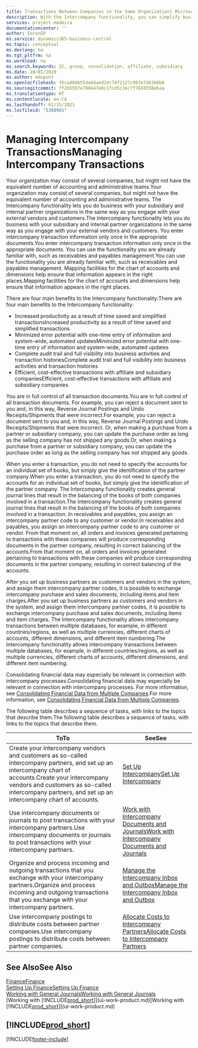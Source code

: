 ```yaml
---
title: Transactions Between Companies in the Same Organization| Microsoft Docs
description: With the Intercompany functionality, you can simplify business processes and transactions between companies within the same organization.
services: project-madeira
documentationcenter: ''
author: SorenGP
ms.service: dynamics365-business-central
ms.topic: conceptual
ms.devlang: na
ms.tgt_pltfrm: na
ms.workload: na
ms.search.keywords: IC, group, consolidation, affiliate, subsidiary
ms.date: 10/01/2020
ms.author: edupont
ms.openlocfilehash: f6ca484b55da68aed24c74f1127c997e7d4360b8
ms.sourcegitcommit: ff2b55b7e790447e0c1fcd5c2ec7f7610338ebaa
ms.translationtype: HT
ms.contentlocale: en-CA
ms.lasthandoff: 02/15/2021
ms.locfileid: "5388981"
---
```

# <a name="managing-intercompany-transactions"></a><span data-ttu-id="95bc0-103">Managing Intercompany Transactions</span><span class="sxs-lookup"><span data-stu-id="95bc0-103">Managing Intercompany Transactions</span></span>
<span data-ttu-id="95bc0-104">Your organization may consist of several companies, but might not have the equivalent number of accounting and administrative teams.</span><span class="sxs-lookup"><span data-stu-id="95bc0-104">Your organization may consist of several companies, but might not have the equivalent number of accounting and administrative teams.</span></span> <span data-ttu-id="95bc0-105">The Intercompany functionality lets you do business with your subsidiary and internal partner organizations in the same way as you engage with your external vendors and customers.</span><span class="sxs-lookup"><span data-stu-id="95bc0-105">The Intercompany functionality lets you do business with your subsidiary and internal partner organizations in the same way as you engage with your external vendors and customers.</span></span> <span data-ttu-id="95bc0-106">You enter intercompany transaction information only once in the appropriate documents.</span><span class="sxs-lookup"><span data-stu-id="95bc0-106">You enter intercompany transaction information only once in the appropriate documents.</span></span> <span data-ttu-id="95bc0-107">You can use the functionality you are already familiar with, such as receivables and payables management.</span><span class="sxs-lookup"><span data-stu-id="95bc0-107">You can use the functionality you are already familiar with, such as receivables and payables management.</span></span> <span data-ttu-id="95bc0-108">Mapping facilities for the chart of accounts and dimensions help ensure that information appears in the right places.</span><span class="sxs-lookup"><span data-stu-id="95bc0-108">Mapping facilities for the chart of accounts and dimensions help ensure that information appears in the right places.</span></span>  

<span data-ttu-id="95bc0-109">There are four main benefits to the Intercompany functionality:</span><span class="sxs-lookup"><span data-stu-id="95bc0-109">There are four main benefits to the Intercompany functionality:</span></span>  

- <span data-ttu-id="95bc0-110">Increased productivity as a result of time saved and simplified transactions</span><span class="sxs-lookup"><span data-stu-id="95bc0-110">Increased productivity as a result of time saved and simplified transactions</span></span>  
- <span data-ttu-id="95bc0-111">Minimized error potential with one-time entry of information and system-wide, automated updates</span><span class="sxs-lookup"><span data-stu-id="95bc0-111">Minimized error potential with one-time entry of information and system-wide, automated updates</span></span>  
- <span data-ttu-id="95bc0-112">Complete audit trail and full visibility into business activities and transaction histories</span><span class="sxs-lookup"><span data-stu-id="95bc0-112">Complete audit trail and full visibility into business activities and transaction histories</span></span>  
- <span data-ttu-id="95bc0-113">Efficient, cost-effective transactions with affiliate and subsidiary companies</span><span class="sxs-lookup"><span data-stu-id="95bc0-113">Efficient, cost-effective transactions with affiliate and subsidiary companies</span></span>  

<span data-ttu-id="95bc0-114">You are in full control of all transaction documents.</span><span class="sxs-lookup"><span data-stu-id="95bc0-114">You are in full control of all transaction documents.</span></span> <span data-ttu-id="95bc0-115">For example, you can reject a document sent to you and, in this way, Reverse Journal Postings and Undo Receipts/Shipments that were incorrect.</span><span class="sxs-lookup"><span data-stu-id="95bc0-115">For example, you can reject a document sent to you and, in this way, Reverse Journal Postings and Undo Receipts/Shipments that were incorrect.</span></span> <span data-ttu-id="95bc0-116">Or, when making a purchase from a partner or subsidiary company, you can update the purchase order as long as the selling company has not shipped any goods.</span><span class="sxs-lookup"><span data-stu-id="95bc0-116">Or, when making a purchase from a partner or subsidiary company, you can update the purchase order as long as the selling company has not shipped any goods.</span></span>  

<span data-ttu-id="95bc0-117">When you enter a transaction, you do not need to specify the accounts for an individual set of books, but simply give the identification of the partner company.</span><span class="sxs-lookup"><span data-stu-id="95bc0-117">When you enter a transaction, you do not need to specify the accounts for an individual set of books, but simply give the identification of the partner company.</span></span> <span data-ttu-id="95bc0-118">The Intercompany functionality creates general journal lines that result in the balancing of the books of both companies involved in a transaction.</span><span class="sxs-lookup"><span data-stu-id="95bc0-118">The Intercompany functionality creates general journal lines that result in the balancing of the books of both companies involved in a transaction.</span></span> <span data-ttu-id="95bc0-119">In receivables and payables, you assign an intercompany partner code to any customer or vendor.</span><span class="sxs-lookup"><span data-stu-id="95bc0-119">In receivables and payables, you assign an intercompany partner code to any customer or vendor.</span></span> <span data-ttu-id="95bc0-120">From that moment on, all orders and invoices generated pertaining to transactions with these companies will produce corresponding documents in the partner company, resulting in correct balancing of the accounts.</span><span class="sxs-lookup"><span data-stu-id="95bc0-120">From that moment on, all orders and invoices generated pertaining to transactions with these companies will produce corresponding documents in the partner company, resulting in correct balancing of the accounts.</span></span>  

 <span data-ttu-id="95bc0-121">After you set up business partners as customers and vendors in the system, and assign them intercompany partner codes, it is possible to exchange intercompany purchase and sales documents, including items and item charges.</span><span class="sxs-lookup"><span data-stu-id="95bc0-121">After you set up business partners as customers and vendors in the system, and assign them intercompany partner codes, it is possible to exchange intercompany purchase and sales documents, including items and item charges.</span></span> <span data-ttu-id="95bc0-122">The Intercompany functionality allows intercompany transactions between multiple databases, for example, in different countries/regions, as well as multiple currencies, different charts of accounts, different dimensions, and different item numbering.</span><span class="sxs-lookup"><span data-stu-id="95bc0-122">The Intercompany functionality allows intercompany transactions between multiple databases, for example, in different countries/regions, as well as multiple currencies, different charts of accounts, different dimensions, and different item numbering.</span></span>  

<span data-ttu-id="95bc0-123">Consolidating financial data may especially be relevant in connection with intercompany processes.</span><span class="sxs-lookup"><span data-stu-id="95bc0-123">Consolidating financial data may especially be relevant in connection with intercompany processes.</span></span> <span data-ttu-id="95bc0-124">For more information, see [Consolidating Financial Data from Multiple Companies](finance-consolidated-company-reporting.md).</span><span class="sxs-lookup"><span data-stu-id="95bc0-124">For more information, see [Consolidating Financial Data from Multiple Companies](finance-consolidated-company-reporting.md).</span></span>

<span data-ttu-id="95bc0-125">The following table describes a sequence of tasks, with links to the topics that describe them.</span><span class="sxs-lookup"><span data-stu-id="95bc0-125">The following table describes a sequence of tasks, with links to the topics that describe them.</span></span>

|<span data-ttu-id="95bc0-126">To</span><span class="sxs-lookup"><span data-stu-id="95bc0-126">To</span></span> |<span data-ttu-id="95bc0-127">See</span><span class="sxs-lookup"><span data-stu-id="95bc0-127">See</span></span>|
|---|---|
|<span data-ttu-id="95bc0-128">Create your intercompany vendors and customers as so-called intercompany partners, and set up an intercompany chart of accounts.</span><span class="sxs-lookup"><span data-stu-id="95bc0-128">Create your intercompany vendors and customers as so-called intercompany partners, and set up an intercompany chart of accounts.</span></span>|[<span data-ttu-id="95bc0-129">Set Up Intercompany</span><span class="sxs-lookup"><span data-stu-id="95bc0-129">Set Up Intercompany</span></span>](intercompany-how-setup.md)|
|<span data-ttu-id="95bc0-130">Use intercompany documents or journals to post transactions with your intercompany partners.</span><span class="sxs-lookup"><span data-stu-id="95bc0-130">Use intercompany documents or journals to post transactions with your intercompany partners.</span></span>|[<span data-ttu-id="95bc0-131">Work with Intercompany Documents and Journals</span><span class="sxs-lookup"><span data-stu-id="95bc0-131">Work with Intercompany Documents and Journals</span></span>](intercompany-how-work-documents-journals.md)|
|<span data-ttu-id="95bc0-132">Organize and process incoming and outgoing transactions that you exchange with your intercompany partners.</span><span class="sxs-lookup"><span data-stu-id="95bc0-132">Organize and process incoming and outgoing transactions that you exchange with your intercompany partners.</span></span>|[<span data-ttu-id="95bc0-133">Manage the Intercompany Inbox and Outbox</span><span class="sxs-lookup"><span data-stu-id="95bc0-133">Manage the Intercompany Inbox and Outbox</span></span>](intercompany-how-manage-intercompany-inbox.md)|
|<span data-ttu-id="95bc0-134">Use intercompany postings to distribute costs between partner companies.</span><span class="sxs-lookup"><span data-stu-id="95bc0-134">Use intercompany postings to distribute costs between partner companies.</span></span>|[<span data-ttu-id="95bc0-135">Allocate Costs to Intercompany Partners</span><span class="sxs-lookup"><span data-stu-id="95bc0-135">Allocate Costs to Intercompany Partners</span></span>](intercompany-allocate-costs.md)|

## <a name="see-also"></a><span data-ttu-id="95bc0-136">See Also</span><span class="sxs-lookup"><span data-stu-id="95bc0-136">See Also</span></span>
[<span data-ttu-id="95bc0-137">Finance</span><span class="sxs-lookup"><span data-stu-id="95bc0-137">Finance</span></span>](finance.md)  
[<span data-ttu-id="95bc0-138">Setting Up Finance</span><span class="sxs-lookup"><span data-stu-id="95bc0-138">Setting Up Finance</span></span>](finance-setup-finance.md)  
[<span data-ttu-id="95bc0-139">Working with General Journals</span><span class="sxs-lookup"><span data-stu-id="95bc0-139">Working with General Journals</span></span>](ui-work-general-journals.md)  
<span data-ttu-id="95bc0-140">[Working with [!INCLUDE[prod_short](includes/prod_short.md)]](ui-work-product.md)</span><span class="sxs-lookup"><span data-stu-id="95bc0-140">[Working with [!INCLUDE[prod_short](includes/prod_short.md)]](ui-work-product.md)</span></span>

## [!INCLUDE[prod_short](includes/free_trial_md.md)]  


[!INCLUDE[footer-include](includes/footer-banner.md)]